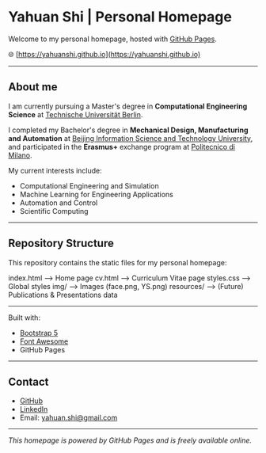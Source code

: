 # Yahuan Shi | Personal Homepage

Welcome to my personal homepage, hosted with [GitHub Pages](https://pages.github.com/).

🌐 [https://yahuanshi.github.io](https://yahuanshi.github.io)

---

## About me

I am currently pursuing a Master's degree in **Computational Engineering Science** at [Technische Universität Berlin](https://www.tu.berlin/en/).

I completed my Bachelor's degree in **Mechanical Design, Manufacturing and Automation** at [Beijing Information Science and Technology University](https://www.bistu.edu.cn/), and participated in the **Erasmus+** exchange program at [Politecnico di Milano](https://www.polimi.it/en).

My current interests include:

- Computational Engineering and Simulation
- Machine Learning for Engineering Applications
- Automation and Control
- Scientific Computing

---

## Repository Structure

This repository contains the static files for my personal homepage:

index.html --> Home page
cv.html --> Curriculum Vitae page
styles.css --> Global styles
img/ --> Images (face.png, YS.png)
resources/ --> (Future) Publications & Presentations data

---

Built with:

- [Bootstrap 5](https://getbootstrap.com/)
- [Font Awesome](https://fontawesome.com/)
- GitHub Pages

---

## Contact

- [GitHub](https://github.com/yahuan-shi)
- [LinkedIn](https://linkedin.com/in/yahuan-shi-305589132)
- Email: yahuan.shi@gmail.com

---

*This homepage is powered by GitHub Pages and is freely available online.*

